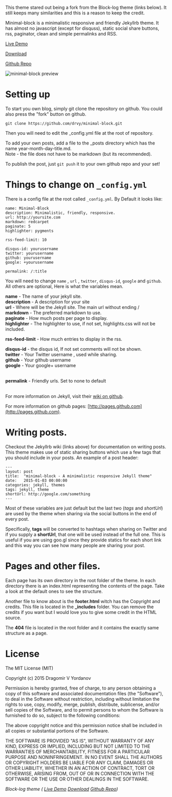This theme stared out being a fork from the Block-log theme (links below). It still keeps many similarities and this is a reason to keep the credit.

Minimal-block is a minimalistic responsive and friendly Jekyllrb theme. It has almost no javascript (except for disquss), static social share buttons, rss, paginator, clean and simple permalinks and RSS.


[Live Demo](http://drvy.net/blog/)

[Download](https://github.com/drvy/minimal-block/archive/master.zip)

[Github Repo](https://github.com/drvy/minimal-block)


![minimal-block preview](https://raw.githubusercontent.com/drvy/minimal-block/master/preview.png)


Setting up
====================
To start you own blog, simply git clone the repository on github. You could also press the "fork" button on github.
<pre><code>git clone https://github.com/drvy/minimal-block.git</code></pre>
Then you will need to edit the _config.yml file at the root of repository.

To add your own posts, add a file to the _posts directory which has the name year-month-day-title.md.
<br>Note - the file does not have to be markdown (but its recommended).

To publish the post, just <code>git push</code> it to your own github repo and your set!


Things to change on `_config.yml`
====================
There is a config file at the root called `_config.yml`. By Default it looks like:

    name: Minimal-Block
    description: Minimalistic, friendly, responsive.
    url: http://yoursite.com
    markdown: redcarpet
    paginate: 5
    highlighter: pygments

    rss-feed-limit: 10

    disqus-id: yourusername
    twitter: yourusername
    github: yourusername
    google: +yourusername

    permalink: /:title

You will need to change <code>name</code> , <code>url</code> , <code>twitter</code>, <code>disqus-id</code>, <code>google</code> and <code>github</code>. All others are optional, Here is what the variables mean.<br>

**name** - The name of your jekyll site.<br>
**description** - A description for your site<br>
**url** - Where will be the Jekyll site. The main url without ending /<br>
**markdown** - The preferred markdown to use.<br>
**paginate** - How much posts per page to display.<br>
**highlighter** - The highlighter to use, if not set, highlights.css will not be included.<br>

**rss-feed-limit** - How much entries to display in the rss.

**disqus-id** - the disqus id, If not set comments will not be shown.<br>
**twitter** - Your Twitter username , used while sharing.<br>
**github** - Your github username<br>
**google** - Your google+ username<br><br>

**permalink** - Friendly urls. Set to none to default<br><br>

For more information on Jekyll, visit their [wiki on github](https://github.com/mojombo/jekyll/wiki).

For more information on github pages: [http://pages.github.com](http://pages.github.com).


Writing posts.
====================
Checkout the Jekyllrb wiki (links above) for documentation on writing posts. This theme
makes use of static sharing buttons which use a few tags that you should include in your posts.
An example of a post header:

    ---
    layout: post
    title:  "minimal-block - A minimalistic responsive Jekyll theme"
    date:   2015-01-03 00:00:00
    categories: jekyll, themes
    tags: jekyll, theme
    shortUrl: http://google.com/something
    ---

Most of these variables are just default but the last two (*tags* and *shortUrl*) are used by the theme when sharing via
the social buttons in the end of every post.

Specifically, **tags** will be converted to hashtags when sharing on Twitter and if you supply a
**shortUrl**, that one will be used instead of the full one. This is useful if you are using goo.gl since
they provide statics for each short link and this way you can see how many people are sharing your post.


Pages and other files.
====================
Each page has its own directory in the root folder of the theme. In each directory there is an index.html
representing the contents of the page. Take a look at the default ones to see the structure.

Another file to know about is the **footer.html** witch has the Copyright and credits. This file is
located in the **_includes** folder. You can remove the credits if you want but I would love you
to give some credit in the HTML source.

The **404** file is located in the root folder and it contains the exactly same structure
as a page.

License
====================
The MIT License (MIT)

Copyright (c) 2015 Dragomir V Yordanov

Permission is hereby granted, free of charge, to any person obtaining a copy
of this software and associated documentation files (the "Software"), to deal
in the Software without restriction, including without limitation the rights
to use, copy, modify, merge, publish, distribute, sublicense, and/or sell
copies of the Software, and to permit persons to whom the Software is
furnished to do so, subject to the following conditions:

The above copyright notice and this permission notice shall be included in all
copies or substantial portions of the Software.

THE SOFTWARE IS PROVIDED "AS IS", WITHOUT WARRANTY OF ANY KIND, EXPRESS OR
IMPLIED, INCLUDING BUT NOT LIMITED TO THE WARRANTIES OF MERCHANTABILITY,
FITNESS FOR A PARTICULAR PURPOSE AND NONINFRINGEMENT. IN NO EVENT SHALL THE
AUTHORS OR COPYRIGHT HOLDERS BE LIABLE FOR ANY CLAIM, DAMAGES OR OTHER
LIABILITY, WHETHER IN AN ACTION OF CONTRACT, TORT OR OTHERWISE, ARISING FROM,
OUT OF OR IN CONNECTION WITH THE SOFTWARE OR THE USE OR OTHER DEALINGS IN THE
SOFTWARE.


*Block-log theme (
[Live Demo](http://anandu.info/block-log)
[Download](https://github.com/anandubajith/block-log/archive/master.zip)
[Github Repo](https://github.com/anandubajith/block-log))*

